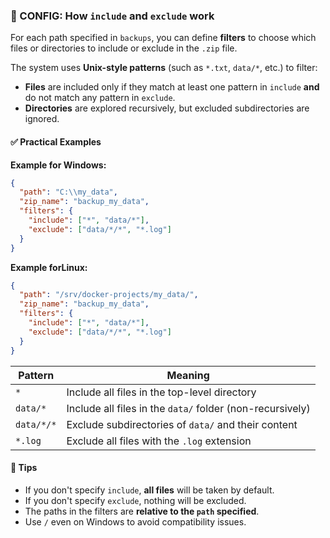 ### 🧰 CONFIG: How `include` and `exclude` work

For each path specified in `backups`, you can define **filters** to choose which files or directories to include or exclude in the `.zip` file.

The system uses **Unix-style patterns** (such as `*.txt`, `data/*`, etc.) to filter:

- **Files** are included only if they match at least one pattern in `include` **and** do not match any pattern in `exclude`.
- **Directories** are explored recursively, but excluded subdirectories are ignored.

#### ✅ Practical Examples

**Example for Windows:**
```json
{
  "path": "C:\\my_data",
  "zip_name": "backup_my_data",
  "filters": {
    "include": ["*", "data/*"],
    "exclude": ["data/*/*", "*.log"]
  }
}
```

**Example forLinux:**
```json
{
  "path": "/srv/docker-projects/my_data/",
  "zip_name": "backup_my_data",
  "filters": {
    "include": ["*", "data/*"],
    "exclude": ["data/*/*", "*.log"]
  }
}
```

| Pattern         | Meaning                                                                 |
|----------------|-------------------------------------------------------------------------|
| `*`            | Include all files in the top-level directory                            |
| `data/*`       | Include all files in the `data/` folder (non-recursively)               |
| `data/*/*`     | Exclude subdirectories of `data/` and their content                    |
| `*.log`        | Exclude all files with the `.log` extension                            |

#### 🧪 Tips

- If you don't specify `include`, **all files** will be taken by default.
- If you don't specify `exclude`, nothing will be excluded.
- The paths in the filters are **relative to the `path` specified**.
- Use `/` even on Windows to avoid compatibility issues.

